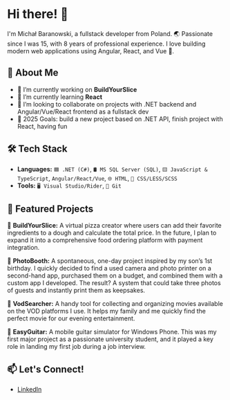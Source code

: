 # Hi there! 👋
I'm Michał Baranowski, a fullstack developer from Poland. 🌏
Passionate since I was 15, with 8 years of professional experience.
I love building modern web applications using Angular, React, and Vue 🥰.

## 🚀 About Me
- 🔭 I’m currently working on **BuildYourSlice**
- 🌱 I’m currently learning **React**
- 👯 I’m looking to collaborate on projects with .NET backend and Angular/Vue/React frontend as a fullstack dev
- 🥅 2025 Goals: build a new project based on .NET API, finish project with React, having fun

## 🛠️ Tech Stack
- **Languages:** `🟦 .NET (C#)`, `🛢️ MS SQL Server (SQL)`, `🟨 JavaScript & TypeScript`, `Angular/React/Vue`, `🌐 HTML`, `🎨 CSS/LESS/SCSS`
- **Tools:** `🖥️ Visual Studio/Rider`, `🔗 Git`

## 🌟 Featured Projects

🍕 **BuildYourSlice:** A virtual pizza creator where users can add their favorite ingredients to a dough and calculate the total price. In the future, I plan to expand it into a comprehensive food ordering platform with payment integration.

📸 **PhotoBooth:** A spontaneous, one-day project inspired by my son’s 1st birthday. I quickly decided to find a used camera and photo printer on a second-hand app, purchased them on a budget, and combined them with a custom app I developed. The result? A system that could take three photos of guests and instantly print them as keepsakes.

🎥 **VodSearcher:** A handy tool for collecting and organizing movies available on the VOD platforms I use. It helps my family and me quickly find the perfect movie for our evening entertainment.

🎸 **EasyGuitar:** A mobile guitar simulator for Windows Phone. This was my first major project as a passionate university student, and it played a key role in landing my first job during a job interview.

## 📫 Let's Connect!
- [LinkedIn](https://www.linkedin.com/in/michal-baranowski92/)
